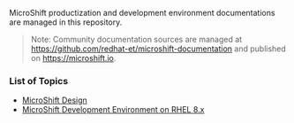 MicroShift productization and development environment documentations are managed in this repository.

> Note: Community documentation sources are managed at <https://github.com/redhat-et/microshift-documentation> and published on <https://microshift.io>.

### List of Topics
- [MicroShift Design](design.md)
- [MicroShift Development Environment on RHEL 8.x](devenv_rhel8.md)
